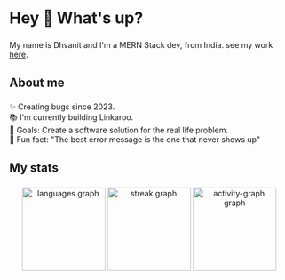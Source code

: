 <h1 align="left">Hey 👋 What's up?</h1>

###

<p align="left">My name is Dhvanit and I'm a MERN Stack dev, from India. see my work <a target="blank" href="https://dhvanitmonpara.vercel.app">here</a>.</p>

###

<h2 align="left">About me</h2>

###

<p align="left">✨ Creating bugs since 2023.<br>📚 I'm currently building Linkaroo.<br>🎯 Goals: Create a software solution for the real life problem.<br>🎲 Fun fact: "The best error message is the one that never shows up"</p>

###

<h2 align="left">My stats</h2>

###

<div align="center">
  <img src="https://github-readme-stats.vercel.app/api/top-langs?username=Dhvanitmonpara&locale=en&hide_title=false&layout=compact&card_width=320&langs_count=8&theme=dracula&hide_border=false&order=2" height="150" alt="languages graph"  />
  <img src="https://streak-stats.demolab.com?user=Dhvanitmonpara&locale=en&mode=daily&theme=dracula&hide_border=false&border_radius=5&order=3" height="150" alt="streak graph"  />
  <img src="https://github-readme-activity-graph.vercel.app/graph?username=Dhvanitmonpara&radius=16&theme=react&area=true&order=5" height="150" alt="activity-graph graph"  />
</div>

###
 

